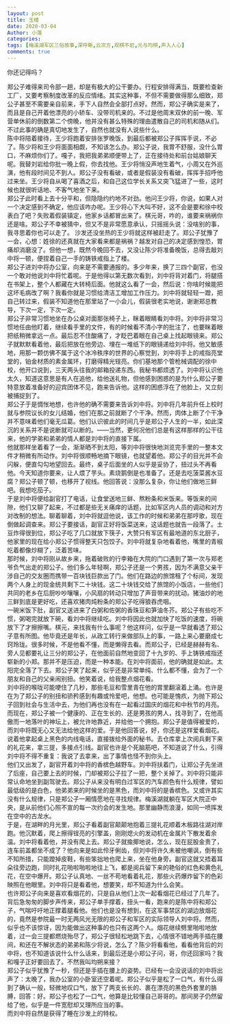 ```yaml
---
layout: post
title: 玉楼
date: 2020-03-04
Author: 小落
categories: 
tags: [梅溪湖军区三俗故事,深呼晰,云次方,观棋不岩,元与均棋,声入人心]
comments: true
---
```

你还记得吗？<br><!--more-->

郑公子难得来司令部一趟，却是有极大的公干要办。行程安排得满当，既要检查新工厂，又要考察制度改革的反应情绪。其实这种事，不但不需要做得那么细致，郑公子甚至不需要亲自前来，手下人自然会全部打点好。然而，郑公子确实是来了，而且是自己开着他漂亮的小轿车、没带司机来的。不过是他周末双休的前一晚、军营单休前的倒数第二个傍晚，他并没有甚么特殊的理由遣散自己的司机和随从们。不过此事的确是真切地发生了，自然也就没有人说些什么。</br>
陈中将陪着接待，王少将跑着安排张罗晚饭，到最后都被郑公子挥挥手说，不必了。陈少将和王少将面面相觑，不知该怎么办。郑公子说，我胃不舒服，没什么胃口，不麻烦你们了。嘎子，我把我弟弟顺便带上了，正在接待处和前台姑娘聊天呢。我替刘岩给你批一晚上假，你去找他。王少将悄没声地生着气，小周又在外巡演，他有段时间见不到人。郑公子没有看破，或者是假装没有看破，挥挥手招呼他过来坐。王少将自从喝了喜酒之后，和自己这位学长关系又突飞猛进了一些，这时候也就很听话地、不客气地坐下来。</br>
郑公子此时看上去十分平和，但隐隐约约地不对劲。他问王少将，你说，如果人对一个决定感到不确定，他应该咋办呢。王少将心下大叫不好，这不会是要和徐中校表白了吧？失败着假装镇定，他家乡话都冒出来了。棋元哥，咋的，谁要来祸祸你还是啥。郑公子不幸被猜中，但又不是非常愿意承认，只摇摇头说：没啥别的事，我寻思着你也可以走了。
沙发还没坐热的王少将就这样被赶走了。郑公子犹豫了一会，心想：姓徐的还真就在大家看来都是祸祸？越发对自己的决定感到惶恐，胃痛却消磨没了。但他一想，既然今晚回不去，又没让陈少将准备晚饭，总得去敲刘中将一顿，便捏着自己一手的铸铁戒指上了楼。</br>
郑公子进刘中将办公室，向来是不需要通报的。多少年来，换了三四个副官，也没一个敢对他说刘中将忙着呢。于是他得以第无数次看到，刘中将背对着门，将腿搭在书架上，整个人都藏在大转椅后面。他就这么看了一会，然后说：你啥时候能把这坏毛病改了啊？我看你就是习惯给清洁工增加工作压力。刘中将就轻轻一蹬，把自己转过来，假装不知道他在那里站了一小会儿，假装很老实地说，谢谢郑总教导，下次一定，下次一定。</br>
郑公子非常习惯地坐在办公桌对面那张椅子上，眯着眼睛看刘中将。刘中将非常习惯地任由他盯着，继续看手里的文件，有的时候看不清小字的批注了，也要眯着眼把纸稍微拿远一点。最后忍不住酸痛了，才眨巴着眼在自己桌上找起眼镜来。郑公子就默默看着他，最后把放在他旁边、埋在一堆纸下的眼镜递给刘中将。他又敏感地，用那一颗仿佛不属于这个冰冷秩序的世界的心察觉到，刘中将手上的戒指亮堂堂的，铂金材质的素金属环，打磨得精光锃亮。你们基地那个管枪械调配的徐中校，他开口说到，三天两头往我的邮箱投递东西。我秘书都烦透了。刘中将认识他太久，知道这意思是有人在追他，给他送礼物，但他感到困惑的是为什么郑公子要特意放着准备好的迎宾团体不见，跑来告诉他。这样的困惑浮在了他脸上，又立刻被捕捉到了。</br>
郑公子于是惆怅地想，也许他的确不需要来告诉刘中将。刘中将几年前升任上校时就与参院议长的女儿结婚，他们在那之前就断了个干净。然而，肉体上断了个干净并不意味着他们毫无瓜葛。他们认识彼此的时间几乎是郑公子人生的一半，如此深沉的关系并不是说断就可以断的。——当然，更何况他们总是有这样那样的公干往来，他的学弟和弟弟的情人都是刘中将的直接下属。</br>
他就那样坐着看了一会，渐渐晒不到太阳，等刘中将很快地浏览完手里的一整本文件才稍微有所动作。刘中将很顺畅地摘下眼镜，也就望着他。郑公子的目光并不会闪躲，便直勾勾地望回去。最终，桌子后面坐的人似乎是妥协了，扭过头不再看他。今天知道你要来，让人煨了芋头。素烧鹅倒是也准备了。还是去吃菠菜酱水豆腐？郑公子顿了顿，也移开了视线。他回答说：没那么复杂，你让他们做地三鲜吧。我想吃茄子。</br>
于是刘中将便给副官打了电话，让食堂送地三鲜、熬粉条和米饭来。等饭来的间隙，他们又聊了起来，不过都是些无关痛痒的话题，比如军区内人员的调动和对方对改制的想法。聊着聊着，刘中将就逗他说，该工作的时候和弟弟在那哼歌，现在倒做起调查来。郑公子要接话，副官正好将饭菜送来，这话题也就告一段落了。土豆炸得很到位，郑公子吃了几口就放下筷子，大赞只有军区有最地道的东北厨子，他家里的现在给小郑公子惯得整天只包饺子。刘中将就复杂地看着他，嘴里的青椒吃着都像炒糊了，泛着苦味。</br>
那时候，刘中将刚从故乡来，拖着破败的行李箱在大院的门口遇到了第一次与郑老爷负气出走的郑公子。他们多么年轻啊，郑公子还是一个男孩，因为不满意父亲干涉自己的交友圈而携带一百块钱巨款出了门。他们在路边的旅馆租了个标间，发现两个人身上的现金统共剩下二十块钱。这二十块钱交给了旅馆的小饭店，一些他们共同的老乡在后厨吵吵嚷嚷，小风扇的转动只增加了声音带来的扰动。猪油炒的地三鲜到底是更好吃，还喜欢猪肉炖粉条的郑公子吃得狼吞虎咽。</br>
一碗米饭下肚，副官又送进来了白粥和佐粥的香珠豆和笋油冬芥。郑公子有些吃不惯，粥喝完就放下碗，看刘中将继续吃。刘中将因此也就加快了吃饭的速度，将碗放下了才擦擦嘴。棋元，来找我有什么事呢？他这样问，似乎是一早就看透了郑公子意有所图。他毕竟还是年长，从政工转行来做部队上的事，一路上来心要磨成七窍玲珑。很多时候，不是他看不懂，而是懒得去看。而郑公子，已经是赫赫有名、旁人见都要礼让三分的郑公子，在他面前自然地变回了十九岁的、手上铸铁戒指还崭新的小郑。那并不是压迫，而是一种本能。在刘中将面前，他的确就是如此。太阳完全落了下去。郑公子笑了起来，似乎还是非常单纯、什么都不懂，会为了一个朋友和自己的父亲闹别扭。他笑着说，给我整点烟花看。</br>
刘中将的喉咙可能哽住了几秒，那些毛豆和雪里青在他的胃里翻滚着上涌。也许是在为了郑公子的别扭和骄矜感到有趣或怜爱吧，他想。也可能是愧疚，为抛下郑公子回到社会与生活中去，为他们再也没有在一起看过国庆的烟花和中秋节的月亮。而现在，郑公子被一个健康的、正在生长的、还是男孩的男人，找寻到了，在他高傲而一地落叶的神坛上，被允许地靠近，并给他一个拥抱。郑公子是值得被爱的，而刘中将既无心又无法给他这样的爱。于是他回答说，好，你还是这样爱看烟花。说着他拿起桌上黑色的内线电话，直接拨给外面的秘书。去仓库拿上次阅兵剩下来的礼花来，拿三提，多接点引线。副官也许是个死脑筋吧，不知道说了什么，引得刘中将不得不重复：我说了去拿来，出了事情也怪不到你头上。</br>
他们又出发了，副官开着刘中将的香槟色越野车。刘中将扶着门，让郑公子先坐进了后座，自己要上去的时候，门却被郑公子拉了一把，整个关掉了。刘中将只能非常认命地坐到副驾驶去。郑公子从来没有明白过军区的汽车颜色有什么规律，譬如最低级的是白色，他弟弟来的时候坐的是黑色，而刘中将的是香槟色。又或许其实没有什么规律，只是郑公子一厢情愿地在寻找规律。梅溪湖就躺在军区大院正中央，是从前他们心照不宣的每一次约会的发生地。那里幽静而浪漫，如同一喷挥发在空中的古龙水。</br>
于是，在湖畔的月光里，郑公子看着副官颠颠地抱着三提礼花顺着木板路往湖对岸跑。他沉默着，爬上擦得锃亮的引擎盖，刚刚熄火的发动机在金属片下散发着余温。刘中将看着他，并没有爬上去。郑公子就揄揶地说，怎么，现在屁股金贵了，连车前盖都坐不成了？他向来是如此伶牙俐齿，但刘中将许久未被他嘲讽，倒有些不知所措，只能蹬掉皮鞋，有些笨拙地也爬上来，坐在他身旁。副官这就又捂着耳朵往旁边跑，同时礼花啪啦啪啦地往上飞，都是阅兵留下来的艳俗的红色和黄色礼花，在空中爆开。郑公子认真地、一丝不苟地看着礼花，那些火药爆炸留下的色彩映照在他眼里。刘中将只是看着他，想要笑，却不知道为什么会笑。</br>
也许郑公子向来是喜欢看烟花的，只是自从他们上次一起看烟花已经过了几年了。</br>
背后急匆匆的脚步声传来，郑公子单手撑着，扭头一看，跑来的是陈中将和郑公子，气喘吁吁地正撑着腿看他。他们也是没有想到，在这军事禁区的湖边放烟花的，竟然是参院最一时无两风光无限的郑公子和军区的实际领导人刘中将。然而，似乎也不该惊讶，因为能做出这种事的也只有这两个人。烟花继续劈里啪啦地放着，过一会三提都燃烧殆尽了，郑公子很轻松地跳下去，心情很不错地两手插在腰间，和还在不解状态的弟弟和陈少将说，怎么了？陈少将看看他，看看他背后的刘中将，也不知道该说什么什么话来，到最后还是小郑公子问，哥，你还回家吗？我和嘎子正好要回去了。不然我叫均朔来接？</br>
郑公子似乎犹豫了一秒，但还是手插在腰上的姿势。已经有一会没说话的刘中将出声了：太晚了，我办公室的小卧室还空着呢。郑公子似乎是松了一口气，有什么得到了确认一般，轻微地叹口气，放下了两支长长的、裹在漂亮的黑色外套里的胳膊，回答：好。郑公子也松了一口气，他算是比较懂自己哥哥的。那间房子仍然留给了他，似乎是一件宽慰却又理所应当的事。</br>
而刘中将自然是获得了睡在沙发上的特权。</br>
